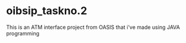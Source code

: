 # oibsip_taskno.2
This is an ATM interface project from OASIS that i've made using JAVA programming
